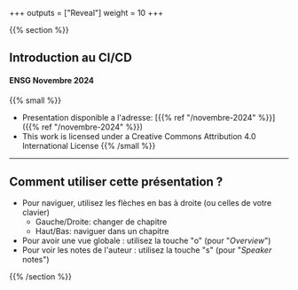 +++
outputs = ["Reveal"]
weight = 10
+++

{{% section %}}

## Introduction au CI/CD

#### ENSG Novembre 2024

{{% small %}}
- Presentation disponible a l'adresse: [{{% ref "/novembre-2024" %}}]({{% ref "/novembre-2024" %}})
- This work is licensed under a Creative Commons Attribution 4.0 International License
{{% /small %}}

---

## Comment utiliser cette présentation ?

* Pour naviguer, utilisez les flèches en bas à droite (ou celles de votre clavier)
  * Gauche/Droite: changer de chapitre
  * Haut/Bas: naviguer dans un chapitre
* Pour avoir une vue globale : utilisez la touche "o" (pour "*Overview*")
* Pour voir les notes de l'auteur : utilisez la touche "s" (pour "*Speaker* notes")

{{% /section %}}
